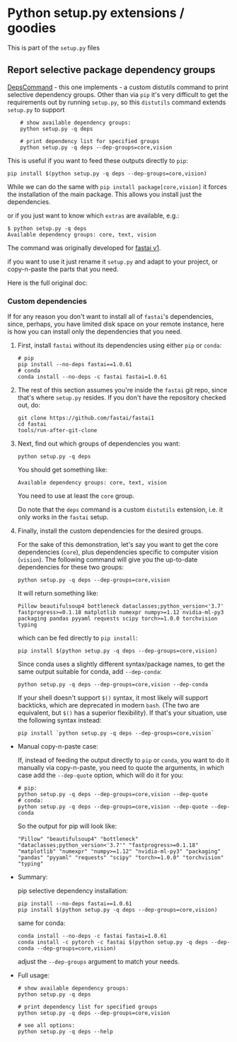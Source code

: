 # Python setup.py extensions / goodies

This is part of the `setup.py` files

## Report selective package dependency groups

[DepsCommand](DepsCommand.py) - this one implements - a custom distutils command to print selective dependency groups. Other than via `pip` it's very difficult to get the requirements out by running `setup.py`, so this `distutils` command extends `setup.py` to support

```
    # show available dependency groups:
    python setup.py -q deps

    # print dependency list for specified groups
    python setup.py -q deps --dep-groups=core,vision

```

This is useful if you want to feed these outputs directly to `pip`:
```
pip install $(python setup.py -q deps --dep-groups=core,vision)
```
While we can do the same with `pip install package[core,vision]` it forces the installation of the main package. This allows you install just the dependencies.

or if you just want to know which `extras` are available, e.g.:
```
$ python setup.py -q deps
Available dependency groups: core, text, vision
```
The command was originally developed for [fastai v1](https://github.com/fastai/fastai1).

if you want to use it just rename it `setup.py` and adapt to your project, or copy-n-paste the parts that you need.

Here is the full original doc:

### Custom dependencies

If for any reason you don't want to install all of `fastai`'s dependencies, since, perhaps, you have limited disk space on your remote instance, here is how you can install only the dependencies that you need.

1. First, install `fastai` without its dependencies using either `pip` or `conda`:

   ```
   # pip
   pip install --no-deps fastai==1.0.61
   # conda
   conda install --no-deps -c fastai fastai=1.0.61
   ```

2. The rest of this section assumes you're inside the `fastai` git repo, since that's where `setup.py` resides. If you don't have the repository checked out, do:

   ```
   git clone https://github.com/fastai/fastai1
   cd fastai
   tools/run-after-git-clone
   ```

3. Next, find out which groups of dependencies you want:

   ```
   python setup.py -q deps
   ```
   You should get something like:
   ```
   Available dependency groups: core, text, vision
   ```

   You need to use at least the `core` group.

   Do note that the `deps` command is a custom `distutils` extension, i.e. it only works in the `fastai` setup.

4. Finally, install the custom dependencies for the desired groups.

   For the sake of this demonstration, let's say you want to get the core dependencies (`core`), plus dependencies specific to computer vision (`vision`). The following command will give you the up-to-date dependencies for these two groups:

   ```
   python setup.py -q deps --dep-groups=core,vision
   ```
   It will return something like:
   ```
   Pillow beautifulsoup4 bottleneck dataclasses;python_version<'3.7' fastprogress>=0.1.18 matplotlib numexpr numpy>=1.12 nvidia-ml-py3 packaging pandas pyyaml requests scipy torch>=1.0.0 torchvision typing
   ```
   which can be fed directly to `pip install`:

   ```
   pip install $(python setup.py -q deps --dep-groups=core,vision)
   ```

   Since conda uses a slightly different syntax/package names, to get the same output suitable for conda, add `--dep-conda`:

   ```
   python setup.py -q deps --dep-groups=core,vision --dep-conda
   ```

   If your shell doesn't support `$()` syntax, it most likely will support backticks, which are deprecated in modern `bash`. (The two are equivalent, but `$()` has a superior flexibility). If that's your situation, use the following syntax instead:

   ```
   pip install `python setup.py -q deps --dep-groups=core,vision`
   ```

* Manual copy-n-paste case:

   If, instead of feeding the output directly to `pip` or `conda`, you want to do it manually via copy-n-paste, you need to quote the arguments, in which case add the `--dep-quote` option, which will do it for you:

   ```
   # pip:
   python setup.py -q deps --dep-groups=core,vision --dep-quote
   # conda:
   python setup.py -q deps --dep-groups=core,vision --dep-quote --dep-conda
   ```

   So the output for pip will look like:
   ```
   "Pillow" "beautifulsoup4" "bottleneck" "dataclasses;python_version<'3.7'" "fastprogress>=0.1.18" "matplotlib" "numexpr" "numpy>=1.12" "nvidia-ml-py3" "packaging" "pandas" "pyyaml" "requests" "scipy" "torch>=1.0.0" "torchvision" "typing"
   ```

* Summary:

   pip selective dependency installation:
   ```
   pip install --no-deps fastai==1.0.61
   pip install $(python setup.py -q deps --dep-groups=core,vision)
   ```

   same for conda:
   ```
   conda install --no-deps -c fastai fastai=1.0.61
   conda install -c pytorch -c fastai $(python setup.py -q deps --dep-conda --dep-groups=core,vision)
   ```

   adjust the `--dep-groups` argument to match your needs.


* Full usage:

   ```
   # show available dependency groups:
   python setup.py -q deps

   # print dependency list for specified groups
   python setup.py -q deps --dep-groups=core,vision

   # see all options:
   python setup.py -q deps --help
   ```
